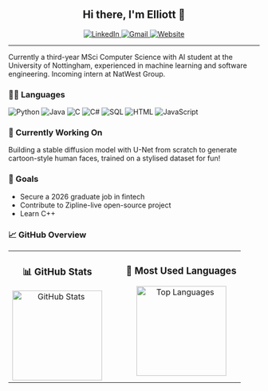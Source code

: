 <div align="center">

  <h2>Hi there, I'm Elliott 👋</h2>

  <a href="https://www.linkedin.com/in/elliottcoops">
    <img src="https://img.shields.io/badge/linkedin-%230077B5.svg?style=for-the-badge&logo=linkedin&logoColor=white" alt="LinkedIn" />
  </a>

  <a href="mailto:elliottcoops@gmail.com">
    <img src="https://img.shields.io/badge/Gmail-D14836?style=for-the-badge&logo=gmail&logoColor=white" alt="Gmail" />
  </a>


  <a href="https://elliottcoops.github.io/index.html">
    <img src="https://img.shields.io/badge/website-000000?style=for-the-badge&logo=About.me&logoColor=white" alt="Website" />
  </a>

</div>

<hr>


Currently a third-year MSci Computer Science with AI student at the University of Nottingham, experienced in machine learning and software engineering. Incoming intern at NatWest Group.

### 👨‍💻 Languages

![Python](https://img.shields.io/badge/Python-FFD43B?style=for-the-badge&logo=python&logoColor=blue)
![Java](https://img.shields.io/badge/java-%23ED8B00.svg?style=for-the-badge&logo=openjdk&logoColor=white)
![C](https://img.shields.io/badge/C-00599C?style=for-the-badge&logo=c&logoColor=white)
![C#](https://img.shields.io/badge/c%23-%23239120.svg?style=for-the-badge&logo=csharp&logoColor=white)
![SQL](https://img.shields.io/badge/MySQL-005C84?style=for-the-badge&logo=mysql&logoColor=white)
![HTML](https://img.shields.io/badge/HTML5-E34F26?style=for-the-badge&logo=html5&logoColor=whit)
![JavaScript](https://img.shields.io/badge/JavaScript-323330?style=for-the-badge&logo=javascript&logoColor=F7DF1E)

### 🧪 Currently Working On
Building a stable diffusion model with U-Net from scratch to generate cartoon-style human faces, trained on a stylised dataset for fun!

### 🎯 Goals

- Secure a 2026 graduate job in fintech  
- Contribute to Zipline-live open-source project  
- Learn C++  

### 📈 GitHub Overview

<table align="center">
  <tr>
    <td valign="top" align="center">
      <h3>📊 GitHub Stats</h3>
      <img src="https://github-readme-stats.vercel.app/api?username=elliottcoops&show_icons=true&theme=github_dark" alt="GitHub Stats" height="180" />
    </td>
    <td valign="top" align="center" style="padding-left: 40px;">
      <h3>📝 Most Used Languages</h3>
      <img src="https://github-readme-stats.vercel.app/api/top-langs/?username=elliottcoops&layout=compact&theme=github_dark" alt="Top Languages" height="180" />
    </td>
  </tr>
</table>









